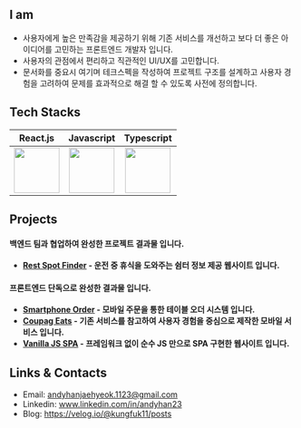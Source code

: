 ## I am

- 사용자에게 높은 만족감을 제공하기 위해 기존 서비스를 개선하고 보다 더 좋은 아이디어를 고민하는 프론트엔드 개발자 입니다.
- 사용자의 관점에서 편리하고 직관적인 UI/UX를 고민합니다.
- 문서화를 중요시 여기며 테크스펙을 작성하여 프로젝트 구조를 설계하고 사용자 경험을 고려하여 문제를 효과적으로 해결 할 수 있도록 사전에 정의합니다.

## Tech Stacks

|React.js|Javascript|Typescript|
|:-:|:-:|:-:|
| <img src="https://techstack-generator.vercel.app/react-icon.svg" width="80" height="80" /><br /> | <img src="https://techstack-generator.vercel.app/js-icon.svg" width="80" height="80" /><br /> | <img src="https://techstack-generator.vercel.app/ts-icon.svg" width="80" height="80" /><br /> | <img src="https://techstack-generator.vercel.app/python-icon.svg" width="80" height="80" /><br /> | <img src="https://techstack-generator.vercel.app/mysql-icon.svg" width="80" height="80" /><br /> |


## Projects
#### 백엔드 팀과 협업하여 완성한 프로젝트 결과물 입니다. 
- **[Rest Spot Finder](https://restspotfinder.site/) - 운전 중 휴식을 도와주는 쉼터 정보 제공 웹사이트 입니다.** 
#### 프론트엔드 단독으로 완성한 결과물 입니다.
- **[Smartphone Order](https://smartphone-order.vercel.app/) - 모바일 주문을 통한 테이블 오더 시스템 입니다.**
- **[Coupag Eats](https://coupang-eats.vercel.app/) - 기존 서비스를 참고하여 사용자 경험을 중심으로 제작한 모바일 서비스 입니다.**
- **[Vanilla JS SPA](https://vanila-js-spa.vercel.app/) - 프레임워크 없이 순수 JS 만으로 SPA 구현한 웹사이트 입니다.**


## Links & Contacts

- Email: andyhanjaehyeok.1123@gmail.com
- Linkedin: www.linkedin.com/in/andyhan23
- Blog: https://velog.io/@kungfuk11/posts



